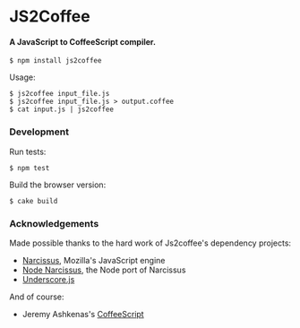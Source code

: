 # JS2Coffee
#### A JavaScript to CoffeeScript compiler.

    $ npm install js2coffee

Usage:

    $ js2coffee input_file.js
    $ js2coffee input_file.js > output.coffee
    $ cat input.js | js2coffee

### Development

Run tests:

    $ npm test

Build the browser version:

    $ cake build

### Acknowledgements

Made possible thanks to the hard work of Js2coffee's dependency projects:

 * [Narcissus](https://github.com/mozilla/narcissus), Mozilla's JavaScript engine
 * [Node Narcissus](https://github.com/kuno/node-narcissus), the Node port of Narcissus
 * [Underscore.js](http://documentcloud.github.com/underscore)

And of course:

 * Jeremy Ashkenas's [CoffeeScript](http://jashkenas.github.com/coffee-script/)
